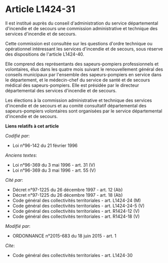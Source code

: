# Article L1424-31

Il est institué auprès du conseil d'administration du service départemental d'incendie et de secours une commission
administrative et technique des services d'incendie et de secours. 

Cette commission est consultée sur les questions d'ordre technique ou opérationnel intéressant les services d'incendie et de
secours, sous réserve des dispositions de l'article L1424-40. 

Elle comprend des représentants des sapeurs-pompiers professionnels et volontaires, élus dans les quatre mois suivant le
renouvellement général des conseils municipaux par l'ensemble des sapeurs-pompiers en service dans le département, et le
médecin-chef du service de santé et de secours médical des sapeurs-pompiers. Elle est présidée par le directeur départemental
des services d'incendie et de secours.

Les élections à la commission administrative et technique des services d'incendie et de secours et au comité consultatif
départemental des sapeurs-pompiers volontaires sont organisées par le service départemental d'incendie et de secours.

**Liens relatifs à cet article**

_Codifié par_:

  - Loi n°96-142 du 21 février 1996

_Anciens textes_:

  - Loi n°96-369 du 3 mai 1996 - art. 31 (V)
  - Loi n°96-369 du 3 mai 1996 - art. 55 (V)

_Cité par_:

  - Décret n°97-1225 du 26 décembre 1997 - art. 12 (Ab)
  - Décret n°97-1225 du 26 décembre 1997 - art. 18 (Ab)
  - Code général des collectivités territoriales - art. L1424-24 (M)
  - Code général des collectivités territoriales - art. L1424-24-5 (V)
  - Code général des collectivités territoriales - art. R1424-12 (V)
  - Code général des collectivités territoriales - art. R1424-18 (V)

_Modifié par_:

  - ORDONNANCE n°2015-683 du 18 juin 2015 - art. 1

_Cite_:

  - Code général des collectivités territoriales - art. L1424-30
